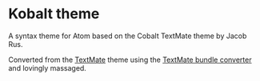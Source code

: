 # Kobalt theme

A syntax theme for Atom based on the Cobalt TextMate theme by Jacob Rus.

Converted from the [TextMate](https://raw.githubusercontent.com/kballard/textmate-bundles/master/Themes/Cobalt.tmTheme) theme using the [TextMate bundle converter](http://atom.io/docs/latest/converting-a-text-mate-theme) and lovingly massaged.
